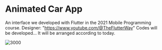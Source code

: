 # Animated Car App
An interface we developed with Flutter in the 2021 Mobile Programming course. 
Designer: "https://www.youtube.com/@TheFlutterWay" 
Codes will be developed... It will be arranged according to today.

![3000](https://github.com/yrtdsebru/animated_car_app/assets/gifs/3000.gif)
